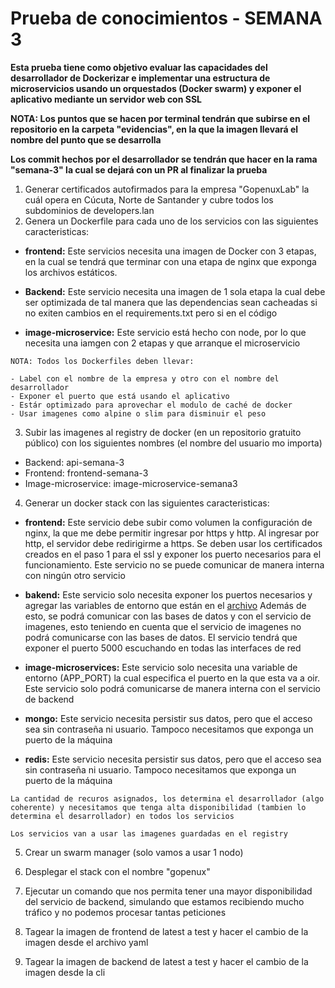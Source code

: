 # Prueba de conocimientos - SEMANA 3

**Esta prueba tiene como objetivo evaluar las capacidades del desarrollador de Dockerizar e implementar una estructura de microservicios usando un orquestados (Docker swarm) y exponer el aplicativo mediante un servidor web con SSL**

**NOTA: Los puntos que se hacen por terminal tendrán que subirse en el repositorio en la carpeta "evidencias", en la que la imagen llevará el nombre del punto que se desarrolla**

**Los commit hechos por el desarrollador se tendrán que hacer en la rama "semana-3" la cual se dejará con un PR al finalizar la prueba**

1. Generar certificados autofirmados para la empresa "GopenuxLab" la cuál opera en Cúcuta, Norte de Santander y cubre todos los subdominios de developers.lan
2. Genera un Dockerfile para cada uno de los servicios con las siguientes caracteristicas:
- **frontend:**
    Este servicios necesita una imagen de Docker con 3 etapas, en la cual se tendrá que terminar con una etapa de nginx que exponga los archivos estáticos.

- **Backend:**
    Este servicio necesita una imagen de 1 sola etapa la cual debe ser optimizada de tal manera que las dependencias sean cacheadas si no exiten cambios en el requirements.txt pero si en el código

- **image-microservice:**
    Este servicio está hecho con node, por lo que necesita una iamgen con 2 etapas y que arranque el microservicio

~~~
NOTA: Todos los Dockerfiles deben llevar:

- Label con el nombre de la empresa y otro con el nombre del desarrollador
- Exponer el puerto que está usando el aplicativo
- Estár optimizado para aprovechar el modulo de caché de docker
- Usar imagenes como alpine o slim para disminuir el peso
~~~

3. Subir las imagenes al registry de docker (en un repositorio gratuito público) con los siguientes nombres (el nombre del usuario mo importa)

- Backend: api-semana-3
- Frontend: frontend-semana-3
- Image-microservice: image-microservice-semana3

4. Generar un docker stack con las siguientes caracteristicas:

- **frontend:**
    Este servicio debe subir como volumen la configuración de nginx, la que me debe permitir ingresar por https y http. Al ingresar por http, el servidor debe redirigirme a https.
    Se deben usar los certificados creados en el paso 1 para el ssl y exponer los puerto necesarios para el funcionamiento.
    Este servicio no se puede comunicar de manera interna con ningún otro servicio

- **bakend:**
    Este servicio solo necesita exponer los puertos necesarios y agregar las variables de entorno que están en el [archivo](./api/config/config.py)
    Además de esto, se podrá comunicar con las bases de datos y con el servicio de imagenes, esto teniendo en cuenta que el servicio de imagenes no podrá comunicarse con las bases de datos.
    El servicio tendrá que exponer el puerto 5000 escuchando en todas las interfaces de red

- **image-microservices:**
    Este servicio solo necesita una variable de entorno (APP_PORT) la cual especifica el puerto en la que esta va a oir.
    Este servicio solo podrá comunicarse de manera interna con el servicio de backend

- **mongo:**
    Este servicio necesita persistir sus datos, pero que el acceso sea sin contraseña ni usuario.
    Tampoco necesitamos que exponga un puerto de la máquina

- **redis:**
    Este servicio necesita persistir sus datos, pero que el acceso sea sin contraseña ni usuario.
    Tampoco necesitamos que exponga un puerto de la máquina

~~~
La cantidad de recuros asignados, los determina el desarrollador (algo coherente) y necesitamos que tenga alta disponibilidad (tambien lo determina el desarrollador) en todos los servicios

Los servicios van a usar las imagenes guardadas en el registry
~~~

5. Crear un swarm manager (solo vamos a usar 1 nodo)

6. Desplegar el stack con el nombre "gopenux"

7. Ejecutar un comando que nos permita tener una mayor disponibilidad del servicio de backend, simulando que estamos recibiendo mucho tráfico y no podemos procesar tantas peticiones

8. Tagear la imagen de frontend de latest a test y hacer el cambio de la imagen desde el archivo yaml

9. Tagear la imagen de backend de latest a test y hacer el cambio de la imagen desde la cli
